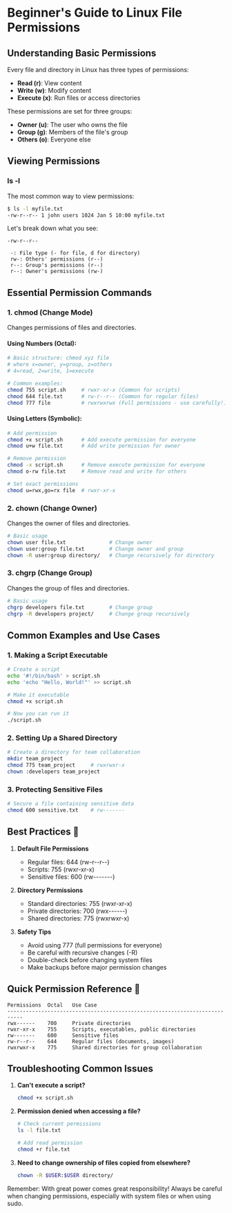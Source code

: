 # Beginner's Guide to Linux File Permissions

## Understanding Basic Permissions

Every file and directory in Linux has three types of permissions:

- **Read (r)**: View content
- **Write (w)**: Modify content
- **Execute (x)**: Run files or access directories

These permissions are set for three groups:

- **Owner (u)**: The user who owns the file
- **Group (g)**: Members of the file's group
- **Others (o)**: Everyone else

## Viewing Permissions

### ls -l

The most common way to view permissions:

```bash
$ ls -l myfile.txt
-rw-r--r-- 1 john users 1024 Jan 5 10:00 myfile.txt
```

Let's break down what you see:

```
-rw-r--r--

 -: File type (- for file, d for directory)
 rw-: Others' permissions (r--)
 r--: Group's permissions (r--)
 r--: Owner's permissions (rw-)
```

## Essential Permission Commands

### 1. chmod (Change Mode)

Changes permissions of files and directories.

#### Using Numbers (Octal):

```bash
# Basic structure: chmod xyz file
# where x=owner, y=group, z=others
# 4=read, 2=write, 1=execute

# Common examples:
chmod 755 script.sh     # rwxr-xr-x (Common for scripts)
chmod 644 file.txt      # rw-r--r-- (Common for regular files)
chmod 777 file          # rwxrwxrwx (Full permissions - use carefully!)
```

#### Using Letters (Symbolic):

```bash
# Add permission
chmod +x script.sh      # Add execute permission for everyone
chmod u+w file.txt      # Add write permission for owner

# Remove permission
chmod -x script.sh      # Remove execute permission for everyone
chmod o-rw file.txt     # Remove read and write for others

# Set exact permissions
chmod u=rwx,go=rx file  # rwxr-xr-x
```

### 2. chown (Change Owner)

Changes the owner of files and directories.

```bash
# Basic usage
chown user file.txt              # Change owner
chown user:group file.txt        # Change owner and group
chown -R user:group directory/   # Change recursively for directory
```

### 3. chgrp (Change Group)

Changes the group of files and directories.

```bash
# Basic usage
chgrp developers file.txt        # Change group
chgrp -R developers project/     # Change group recursively
```

## Common Examples and Use Cases

### 1. Making a Script Executable

```bash
# Create a script
echo '#!/bin/bash' > script.sh
echo 'echo "Hello, World!"' >> script.sh

# Make it executable
chmod +x script.sh

# Now you can run it
./script.sh
```

### 2. Setting Up a Shared Directory

```bash
# Create a directory for team collaboration
mkdir team_project
chmod 775 team_project     # rwxrwxr-x
chown :developers team_project
```

### 3. Protecting Sensitive Files

```bash
# Secure a file containing sensitive data
chmod 600 sensitive.txt    # rw-------
```

## Best Practices 🌟

1. **Default File Permissions**

   - Regular files: 644 (rw-r--r--)
   - Scripts: 755 (rwxr-xr-x)
   - Sensitive files: 600 (rw-------)

2. **Directory Permissions**

   - Standard directories: 755 (rwxr-xr-x)
   - Private directories: 700 (rwx------)
   - Shared directories: 775 (rwxrwxr-x)

3. **Safety Tips**
   - Avoid using 777 (full permissions for everyone)
   - Be careful with recursive changes (-R)
   - Double-check before changing system files
   - Make backups before major permission changes

## Quick Permission Reference 📝

```
Permissions  Octal   Use Case
---------------------------------------------------------------------------
rwx------    700     Private directories
rwxr-xr-x    755     Scripts, executables, public directories
rw-------    600     Sensitive files
rw-r--r--    644     Regular files (documents, images)
rwxrwxr-x    775     Shared directories for group collaboration
```

## Troubleshooting Common Issues

1. **Can't execute a script?**

   ```bash
   chmod +x script.sh
   ```

2. **Permission denied when accessing a file?**

   ```bash
   # Check current permissions
   ls -l file.txt

   # Add read permission
   chmod +r file.txt
   ```

3. **Need to change ownership of files copied from elsewhere?**
   ```bash
   chown -R $USER:$USER directory/
   ```

Remember: With great power comes great responsibility! Always be careful when changing permissions, especially with system files or when using sudo.
